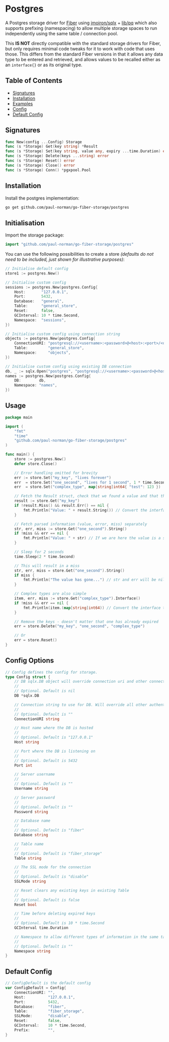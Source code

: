 # Postgres

A Postgres storage driver for [Fiber](https://gofiber.io/) using [jmoiron/sqlx](https://jmoiron.github.io/sqlx/) + [lib/pq](https://github.com/lib/pq) which also supports prefixing (namespacing) to allow multiple storage spaces to run independently using the same table / connection pool.

This **IS NOT** directly compatible with the standard storage drivers for Fiber, but only requires minimal code tweaks for it to work with code that uses those. This differs from the standard Fiber versions in that it allows any data type to be entered and retrieved, and allows values to be recalled either as an `interface{}` or as its original type.

## Table of Contents

- [Signatures](#signatures)
- [Installation](#installation)
- [Examples](#examples)
- [Config](#config)
- [Default Config](#default-config)

## Signatures

```go
func New(config ...Config) Storage
func (s *Storage) Get(key string) *Result
func (s *Storage) Set(key string, value any, expiry ...time.Duration) error
func (s *Storage) Delete(keys ...string) error
func (s *Storage) Reset() error
func (s *Storage) Close() error
func (s *Storage) Conn() *pgxpool.Pool
```

## Installation

Install the postgres implementation:

```bash
go get github.com/paul-norman/go-fiber-storage/postgres
```

## Initialisation

Import the storage package:

```go
import "github.com/paul-norman/go-fiber-storage/postgres"
```

You can use the following possibilities to create a store *(defaults do not need to be included, just shown for illustrative purposes)*:

```go
// Initialise default config
store1 := postgres.New()

// Initialise custom config
sessions := postgres.New(postgres.Config{
	Host:       "127.0.0.1",
	Port:       5432,
	Database:   "general",
	Table:      "general_store",
	Reset:      false,
	GCInterval: 10 * time.Second,
	Namespace:  "sessions",
})

// Initialise custom config using connection string
objects := postgres.New(postgres.Config{
	ConnectionURI: "postgresql://<username>:<password>@<host>:<port>/<database>"
	Table:         "general_store",
	Namespace:     "objects",
})

// Initialise custom config using existing DB connection
db, _ := sqlx.Open("postgres", "postgresql://<username>:<password>@<host>:<port>/<database>")
names := postgres.New(postgres.Config{
	DB:        db,
	Namespace: "names",
})
```

## Usage

```go
package main

import (
	"fmt"
	"time"
	"github.com/paul-norman/go-fiber-storage/postgres"
)

func main() {
	store := postgres.New()
	defer store.Close()

	// Error handling omitted for brevity
	err := store.Set("my_key", "lives forever")
	err  = store.Set("one_second", "lives for 1 second", 1 * time.Second)
	err  = store.Set("complex_type", map[string]int64{ "test": 123 })

	// Fetch the Result struct, check that we found a value and that there wasn't an error
	result := store.Get("my_key")
	if !result.Miss() && result.Err() == nil {
		fmt.Println("Value: " + result.String()) // Convert the interface{} to a string
	}

	// Fetch parsed information (value, error, miss) separately
	str, err, miss := store.Get("one_second").String()
	if !miss && err == nil {
		fmt.Println("Value: " + str) // If we are here the value is a string
	}

	// Sleep for 2 seconds
	time.Sleep(2 * time.Second)

	// This will result in a miss
	str, err, miss = store.Get("one_second").String()
	if miss {
		fmt.Println("The value has gone...") // str and err will be nil
	}

	// Complex types are also simple
	item, err, miss := store.Get("complex_type").Interface()
	if !miss && err == nil {
		fmt.Println(item.(map[string]int64)) // Convert the interface to the desired type
	}

	// Remove the keys - doesn't matter that one has already expired
	err = store.Delete("my_key", "one_second", "complex_type")

	// Or
	err = store.Reset()
}
```

## Config Options

```go
// Config defines the config for storage.
type Config struct {
	// DB sqlx.DB object will override connection uri and other connection fields
	//
	// Optional. Default is nil
	DB *sqlx.DB

	// Connection string to use for DB. Will override all other authentication values if used
	//
	// Optional. Default is ""
	ConnectionURI string

	// Host name where the DB is hosted
	//
	// Optional. Default is "127.0.0.1"
	Host string

	// Port where the DB is listening on
	//
	// Optional. Default is 5432
	Port int

	// Server username
	//
	// Optional. Default is ""
	Username string

	// Server password
	//
	// Optional. Default is ""
	Password string

	// Database name
	//
	// Optional. Default is "fiber"
	Database string

	// Table name
	//
	// Optional. Default is "fiber_storage"
	Table string

	// The SSL mode for the connection
	//
	// Optional. Default is "disable"
	SSLMode string

	// Reset clears any existing keys in existing Table
	//
	// Optional. Default is false
	Reset bool

	// Time before deleting expired keys
	//
	// Optional. Default is 10 * time.Second
	GCInterval time.Duration

	// Namespace to allow different types of information in the same table
	//
	// Optional. Default is ""
	Namespace string
}
```

## Default Config
```go
// ConfigDefault is the default config
var ConfigDefault = Config{
	ConnectionURI: "",
	Host:          "127.0.0.1",
	Port:          5432,
	Database:      "fiber",
	Table:         "fiber_storage",
	SSLMode:       "disable",
	Reset:         false,
	GCInterval:    10 * time.Second,
	Prefix:        "",
}
```